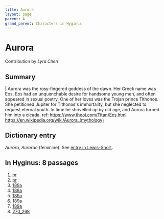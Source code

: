 ```yaml
---
title: Aurora
layout: page
parent: A
grand_parent: Characters in Hyginus
---
```



# Aurora


Contribution by *Lyra Chen*


## Summary

| Aurora was the rosy-fingered goddess of the dawn. Her Greek name was Eos. Eos had an unquenchable desire for handsome young men, and often appeared in sexual poetry. One of her loves was the Trojan prince Tithonos. She petitioned Jupiter for Tithonos's immortality, but she neglected to request eternal youth. In time he shrivelled up by old age, and Aurora turned him into a cicada. ref: <https://www.theoi.com/Titan/Eos.html> <https://en.wikipedia.org/wiki/Aurora_(mythology)>


## Dictionary entry

*Aurora, Aurorae* (feminine). See [entry in Lewis-Short](http://folio2.furman.edu/lewis-short/index.html?urn=urn:cite2:hmt:ls.markdown:n4581).


## In Hyginus:  8 passages

1. [pr](https://lingualatina.github.io/texts/browsable/hyginus/pr/)
1. [pr](https://lingualatina.github.io/texts/browsable/hyginus/pr/)
1. [189a](https://lingualatina.github.io/texts/browsable/hyginus/189a/)
1. [189a](https://lingualatina.github.io/texts/browsable/hyginus/189a/)
1. [189a](https://lingualatina.github.io/texts/browsable/hyginus/189a/)
1. [189a](https://lingualatina.github.io/texts/browsable/hyginus/189a/)
1. [189a](https://lingualatina.github.io/texts/browsable/hyginus/189a/)
1. [270_268](https://lingualatina.github.io/texts/browsable/hyginus/270_268/)
